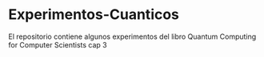 # Experimentos-Cuanticos
El repositorio contiene algunos experimentos del libro Quantum Computing for Computer Scientists cap 3

